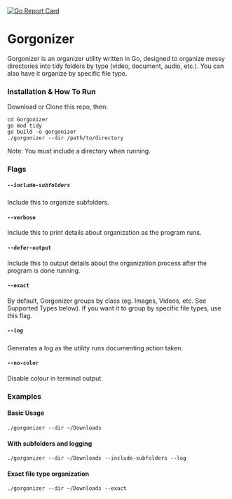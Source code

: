 [![Go Report Card](https://goreportcard.com/badge/github.com/itsjustriley/gorgonizer)](https://goreportcard.com/report/github.com/itsjustriley/gorgonizer)

# Gorgonizer
Gorgonizer is an organizer utility written in Go, designed to organize messy directories into tidy folders by type (video, document, audio, etc.). You can also have it organize by specific file type.


### Installation & How To Run 
Download or Clone this repo, then:

```
cd Gorgonizer
go mod tidy
go build -o gorgonizer
./gorgonizer --dir /path/to/directory
``` 

Note: You must include a directory when running. 


### Flags
##### `--include-subfolders`

Include this to organize subfolders. 

#### `--verbose`

Include this to print details about organization as the program runs.

#### `--defer-output`

Include this to output details about the organization process after the program is done running.

#### `--exact`

By default, Gorgonizer groups by class (eg. Images, Videos, etc. See Supported Types below). If you want it to group by specific file types, use this flag.

##### `--log`

Generates a log as the utility runs documenting action taken.

#### `--no-color` 

Disable colour in terminal output.


### Examples
#### Basic Usage
`./gorgonizer --dir ~/Downloads`

#### With subfolders and logging
`./gorgonizer --dir ~/Downloads --include-subfolders --log`

#### Exact file type organization
`./gorgonizer --dir ~/Downloads --exact`
